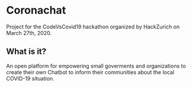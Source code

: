 # Coronachat

Project for the CodeVsCovid19 hackathon organized by HackZurich on March 27th, 2020.

## What is it?

An open platform for empowering small goverments and organizations to create their own Chatbot to inform their communities about
the local COVID-19 situation.
